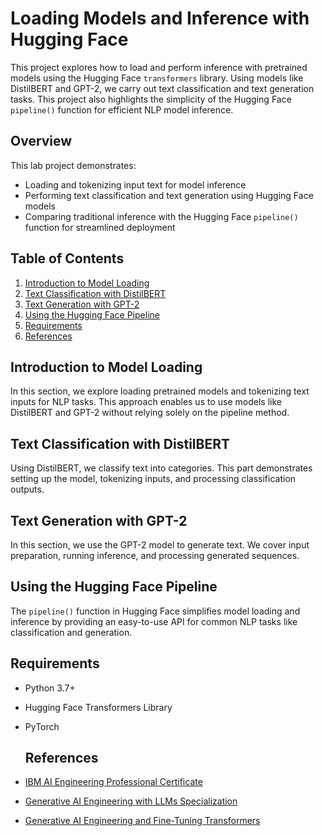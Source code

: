 # Loading Models and Inference with Hugging Face

This project explores how to load and perform inference with pretrained models using the Hugging Face `transformers` library. Using models like DistilBERT and GPT-2, we carry out text classification and text generation tasks. This project also highlights the simplicity of the Hugging Face `pipeline()` function for efficient NLP model inference.

## Overview

This lab project demonstrates:
- Loading and tokenizing input text for model inference
- Performing text classification and text generation using Hugging Face models
- Comparing traditional inference with the Hugging Face `pipeline()` function for streamlined deployment

## Table of Contents

1. [Introduction to Model Loading](#introduction-to-model-loading)
2. [Text Classification with DistilBERT](#text-classification-with-distilbert)
3. [Text Generation with GPT-2](#text-generation-with-gpt-2)
4. [Using the Hugging Face Pipeline](#using-the-hugging-face-pipeline)
5. [Requirements](#requirements)
6. [References](#references)

## Introduction to Model Loading

In this section, we explore loading pretrained models and tokenizing text inputs for NLP tasks. This approach enables us to use models like DistilBERT and GPT-2 without relying solely on the pipeline method.

## Text Classification with DistilBERT

Using DistilBERT, we classify text into categories. This part demonstrates setting up the model, tokenizing inputs, and processing classification outputs.

## Text Generation with GPT-2

In this section, we use the GPT-2 model to generate text. We cover input preparation, running inference, and processing generated sequences.

## Using the Hugging Face Pipeline

The `pipeline()` function in Hugging Face simplifies model loading and inference by providing an easy-to-use API for common NLP tasks like classification and generation.

## Requirements

- Python 3.7+
- Hugging Face Transformers Library
- PyTorch

  ## References

- [IBM AI Engineering Professional Certificate](https://www.coursera.org/professional-certificates/ai-engineer?)
- [Generative AI Engineering with LLMs Specialization](https://www.coursera.org/specializations/generative-ai-engineering-with-llms)
- [Generative AI Engineering and Fine-Tuning Transformers](https://www.coursera.org/learn/generative-ai-engineering-and-fine-tuning-transformers?specialization=generative-ai-engineering-with-llms)
